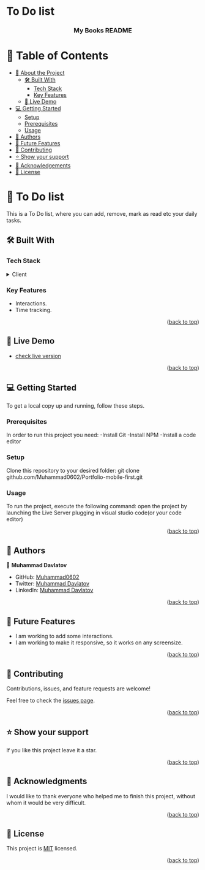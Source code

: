 # To Do list
<a name="readme-top"></a>

<div align="center">

  <h3><b> My Books README</b></h3>

</div>


# 📗 Table of Contents

- [📖 About the Project](#about-project)
  - [🛠 Built With](#built-with)
    - [Tech Stack](#tech-stack)
    - [Key Features](#key-features)
  - [🚀 Live Demo](#live-demo)
- [💻 Getting Started](#getting-started)
  - [Setup](#setup)
  - [Prerequisites](#prerequisites)
  - [Usage](#usage)
- [👥 Authors](#authors)
- [🔭 Future Features](#future-features)
- [🤝 Contributing](#contributing)
- [⭐️ Show your support](#support)
- [🙏 Acknowledgements](#acknowledgements)
- [📝 License](#license)

# 📖 To Do list <a name="about-project"></a>


This is a To Do list, where you can add, remove, mark as read etc your daily tasks.

## 🛠 Built With <a name="built-with"></a>

### Tech Stack <a name="tech-stack"></a>

<details>
  <summary>Client</summary>
  <ul>
    <li><a href="https://reactjs.org/">HTML</a></li>
    <li><a href="https://reactjs.org/">JavaScript</a></li>
  </ul>
</details>

### Key Features <a name="key-features"></a>

- Interactions.
- Time tracking.

<p align="right">(<a href="#readme-top">back to top</a>)</p>

## 🚀 Live Demo <a name="live-demo"></a>

- [check live version](https://muhammad0602.github.io/AwesomeBooksES6/)

<p align="right">(<a href="#readme-top">back to top</a>)</p>

## 💻 Getting Started <a name="getting-started"></a>


To get a local copy up and running, follow these steps.

### Prerequisites

In order to run this project you need:
-Install Git
-Install NPM
-Install a code editor

### Setup

Clone this repository to your desired folder:
git clone github.com/Muhammad0602/Portfolio-mobile-first.git


### Usage

To run the project, execute the following command:
 open the project by launching the Live Server plugging in visual studio code(or your code editor) 

<p align="right">(<a href="#readme-top">back to top</a>)</p>

## 👥 Authors <a name="authors"></a>

👤 **Muhammad Davlatov**

- GitHub: [Muhammad0602](https://github.com/Muhammad0602)
- Twitter: [Muhammad Davlatov](https://twitter.com/MuhammadDavla20)
- LinkedIn: [Muhammad Davlatov](https://www.linkedin.com/in/muhammad-davlatov-6a8536254/)

<p align="right">(<a href="#readme-top">back to top</a>)</p>

## 🔭 Future Features <a name="future-features"></a>

- I am working to add some interactions.
- I am working to make it responsive, so it works on any screensize.

<p align="right">(<a href="#readme-top">back to top</a>)</p>

## 🤝 Contributing <a name="contributing"></a>

Contributions, issues, and feature requests are welcome!

Feel free to check the [issues page](../../issues/).

<p align="right">(<a href="#readme-top">back to top</a>)</p>

## ⭐️ Show your support <a name="support"></a>


If you like this project leave it a star.

<p align="right">(<a href="#readme-top">back to top</a>)</p>


## 🙏 Acknowledgments <a name="acknowledgements"></a>


I would like to thank everyone who helped me to finish this project, without whom it would be very difficult.

<p align="right">(<a href="#readme-top">back to top</a>)</p>


## 📝 License <a name="license"></a>

This project is [MIT](./LICENSE) licensed.

<p align="right">(<a href="#readme-top">back to top</a>)</p>
